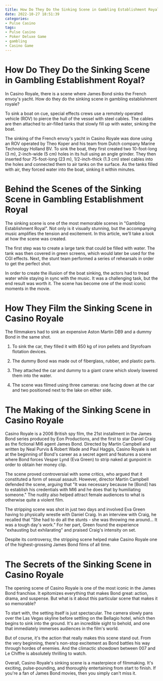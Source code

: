 ```yaml
---
title: How Do They Do the Sinking Scene in Gambling Establishment Royal
date: 2022-10-27 18:51:39
categories:
- Pulse Casino
tags:
- Pulse Casino
- Poker Deluxe Game
- gambling
- Casino Game
---
```



#  How Do They Do the Sinking Scene in Gambling Establishment Royal?

In Casino Royale, there is a scene where James Bond sinks the French envoy's yacht. How do they do the sinking scene in gambling establishment royale?

To sink a boat on cue, special effects crews use a remotely operated vehicle (ROV) to pierce the hull of the vessel with steel cables. The cables are then attached to air-filled tanks that slowly fill up with water, sinking the boat.

The sinking of the French envoy's yacht in Casino Royale was done using an ROV operated by Theo Koper and his team from Dutch company Marine Technology Holland BV. To sink the boat, they first created two 10-foot-long (3 m), 2-inch-wide (5 cm) holes in its hull using an angle grinder. They then inserted four 75-foot-long (23 m), 1/2-inch-thick (1.3 cm) steel cables into the holes and connected them to air tanks on the surface. As the tanks filled with air, they forced water into the boat, sinking it within minutes.

#  Behind the Scenes of the Sinking Scene in Gambling Establishment Royal

The sinking scene is one of the most memorable scenes in "Gambling Establishment Royal". Not only is it visually stunning, but the accompanying music amplifies the tension and excitement. In this article, we'll take a look at how the scene was created.

The first step was to create a large tank that could be filled with water. The tank was then covered in green screens, which would later be used for the CGI effects. Next, the stunt team performed a series of rehearsals in order to get the perfect shot.

In order to create the illusion of the boat sinking, the actors had to tread water while staying in sync with the music. It was a challenging task, but the end result was worth it. The scene has become one of the most iconic moments in the movie.

#  How They Film the Sinking Scene in Casino Royale

The filmmakers had to sink an expensive Aston Martin DB9 and a dummy Bond in the same shot.

1. To sink the car, they filled it with 850 kg of iron pellets and Styrofoam flotation devices.

2. The dummy Bond was made out of fiberglass, rubber, and plastic parts.

3. They attached the car and dummy to a giant crane which slowly lowered them into the water.

4. The scene was filmed using three cameras: one facing down at the car and two positioned next to the lake on either side.

#  The Making of the Sinking Scene in Casino Royale

Casino Royale is a 2006 British spy film, the 21st installment in the James Bond series produced by Eon Productions, and the first to star Daniel Craig as the fictional MI6 agent James Bond. Directed by Martin Campbell and written by Neal Purvis & Robert Wade and Paul Haggis, Casino Royale is set at the beginning of Bond's career as a secret agent and features a scene where Bond forces Vesper Lynd (Eva Green) to strip naked at gunpoint in order to obtain her money clip.

The scene proved controversial with some critics, who argued that it constituted a form of sexual assault. However, director Martin Campbell defended the scene, arguing that "It was necessary because he [Bond] has to establish his credentials with MI6 and he does that by humiliating someone." The nudity also helped attract female audiences to what is otherwise quite a violent film.

The stripping scene was shot in just two days and involved Eva Green having to physically wrestle with Daniel Craig. In an interview with Craig, he recalled that "She had to do all the stunts - she was throwing me around... It was a tough day's work." For her part, Green found the experience "exhausting but exhilarating" and praised Craig's intensity on set.

Despite its controversy, the stripping scene helped make Casino Royale one of the highest-grossing James Bond films of all time.

#  The Secrets of the Sinking Scene in Casino Royale

The opening scene of Casino Royale is one of the most iconic in the James Bond franchise. It epitomizes everything that makes Bond great: action, drama, and suspense. But what is it about this particular scene that makes it so memorable?

To start with, the setting itself is just spectacular. The camera slowly pans over the Las Vegas skyline before settling on the Bellagio hotel, which then begins to sink into the ground. It's an incredible sight to behold, and one that immediately immerses audiences in the film's world.

But of course, it's the action that really makes this scene stand out. From the very beginning, there's non-stop excitement as Bond battles his way through hordes of enemies. And the climactic showdown between 007 and Le Chiffre is absolutely thrilling to watch.

Overall, Casino Royale's sinking scene is a masterpiece of filmmaking. It's exciting, pulse-pounding, and thoroughly entertaining from start to finish. If you're a fan of James Bond movies, then you simply can't miss it.